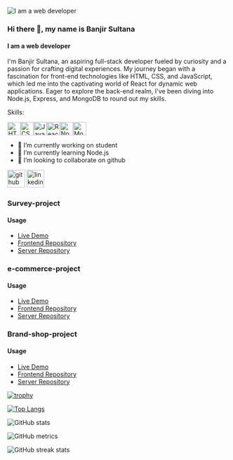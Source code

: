 ![I am a web developer](https://i.ibb.co/wgq0PxK/banjir-sultana-web-developer.png)
### Hi there 👋, my name is Banjir Sultana
#### I am a web developer


 I'm Banjir Sultana, an aspiring full-stack developer fueled by curiosity and a passion for crafting digital experiences. My journey began with a fascination for front-end technologies like HTML, CSS, and JavaScript, which led me into the captivating world of React for dynamic web applications. Eager to explore the back-end realm, I've been diving into Node.js, Express, and MongoDB to round out my skills.

Skills:
<div style="display: flex; gap-5">
  <img src="https://i.ibb.co/2PTZZf6/download-1.jpg" height="30" alt="HTML">
  <img src="https://i.ibb.co/9rfvwmZ/images-1.png" height="30" alt="CSS">
  <img src="https://i.ibb.co/g3BBGR2/png-clipart-javascript-scalable-graphics-logo-encapsulated-postscript-javascript-icon-text-logo-thum.png" height="30" alt="JavaScript">
  <img src="https://i.ibb.co/Snd4KjP/png-clipart-react-javascript-angularjs-ionic-github-text-logo-thumbnail.png" height="30" alt="React">
  <img src="https://i.ibb.co/x1j7zZ6/png-clipart-node-js-javascript-express-js-server-side-scripting-front-and-back-ends-node-js-angle-lo.png" height="30" alt="Node.js">
  <img src="https://i.ibb.co/qDzjt8m/png-transparent-mongodb-original-wordmark-logo-icon-thumbnail.png" height="30" alt="MongoDB">
</div>
    

- 🔭 I’m currently working on student 
- 🌱 I’m currently learning Node.js 
- 👯 I’m looking to collaborate on github 


[<img src='https://cdn.jsdelivr.net/npm/simple-icons@3.0.1/icons/github.svg' alt='github' height='40'>](https://github.com/Banjirsultana90)  [<img src='https://cdn.jsdelivr.net/npm/simple-icons@3.0.1/icons/linkedin.svg' alt='linkedin' height='40'>](https://www.linkedin.com/feed/)  
### Survey-project

#### Usage
- [Live Demo](https://survey-project-aadef.web.app/?fbclid=IwAR0ZgWijqnvDrZrxbHcQFcmtm8mhjl4yJaSamjBc64f6894jqHalf4e7TSs)
- [Frontend Repository](https://github.com/Banjirsultana90/survey-project-frontend)
- [Server Repository](https://github.com/Banjirsultana90/survey-project-server)
### e-commerce-project

#### Usage
- [Live Demo](https://ecommerce-project-b67b1.web.app/?fbclid=IwAR2Q2-1vnJll0Xr4O-x8X0oKR7G1XicKwAsqf9IDd1CnMBCenOVhSv1Sm54)
- [Frontend Repository](https://github.com/Banjirsultana90/ecommerce-frontend)
- [Server Repository](https://github.com/Banjirsultana90/ecommerce-project-server)

### Brand-shop-project

#### Usage
- [Live Demo](https://brand-shop-firebase-project.web.app/?fbclid=IwAR0LyPYAelicWQmtgE_WLaqrpUq1Dz4WwBBqDhieSvXUVeNL1ZYnS0G7yhs)
- [Frontend Repository](https://github.com/Banjirsultana90/assignmentof-brand-shop-project)
- [Server Repository](https://github.com/Banjirsultana90/brand-shop-server)





[![trophy](https://github-profile-trophy.vercel.app/?username=Banjirsultana90)](https://github.com/ryo-ma/github-profile-trophy)

[![Top Langs](https://github-readme-stats.vercel.app/api/top-langs/?username=Banjirsultana90)](https://github.com/anuraghazra/github-readme-stats)

![GitHub stats](https://github-readme-stats.vercel.app/api?username=Banjirsultana90&show_icons=true)  

![GitHub metrics](https://metrics.lecoq.io/Banjirsultana90)  

![GitHub streak stats](https://streak-stats.demolab.com/?user=Banjirsultana90)  

